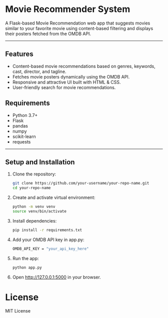 # Movie Recommender System

A Flask-based Movie Recommendation web app that suggests movies similar to your favorite movie using content-based filtering and displays their posters fetched from the OMDB API.

---

## Features

- Content-based movie recommendations based on genres, keywords, cast, director, and tagline.
- Fetches movie posters dynamically using the OMDB API.
- Responsive and attractive UI built with HTML & CSS.
- User-friendly search for movie recommendations.


## Requirements

- Python 3.7+
- Flask
- pandas
- numpy
- scikit-learn
- requests
---

## Setup and Installation

1. Clone the repository:

   ```bash
   git clone https://github.com/your-username/your-repo-name.git
   cd your-repo-name
2. Create and activate virtual environment:
   ```bash
   python -m venv venv
   source venv/bin/activate
4. Install dependencies:
   ```bash
   pip install -r requirements.txt
6. Add your OMDB API key in app.py:
   ```bash
   OMDB_API_KEY = "your_api_key_here"
8. Run the app:
   ```bash
   python app.py
10. Open http://127.0.0.1:5000 in your browser.

# License
MIT License
